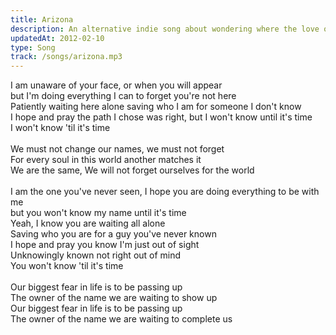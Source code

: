 ```yaml
---
title: Arizona
description: An alternative indie song about wondering where the love of my life is.
updatedAt: 2012-02-10
type: Song
track: /songs/arizona.mp3
---
```


I am unaware of your face, or when you will appear<br>
but I'm doing everything I can to forget you're not here<br>
Patiently waiting here alone saving who I am for someone I don't know<br>
I hope and pray the path I chose was right, but I won't know until it's time<br>
I won't know 'til it's time<br>
<br>
We must not change our names, we must not forget<br>
For every soul in this world another matches it<br>
We are the same, We will not forget ourselves for the world<br>
<br>
I am the one you've never seen, I hope you are doing everything to be with me<br>
but you won't know my name until it's time<br>
Yeah, I know you are waiting all alone<br>
Saving who you are for a guy you've never known<br>
I hope and pray you know I'm just out of sight<br>
Unknowingly known not right out of mind<br>
You won't know 'til it's time<br>
<br>
Our biggest fear in life is to be passing up<br>
The owner of the name we are waiting to show up<br>
Our biggest fear in life is to be passing up<br>
The owner of the name we are waiting to complete us
